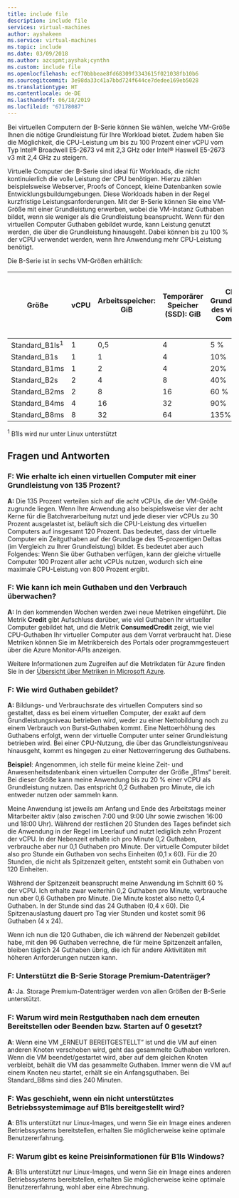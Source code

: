 ```yaml
---
title: include file
description: include file
services: virtual-machines
author: ayshakeen
ms.service: virtual-machines
ms.topic: include
ms.date: 03/09/2018
ms.author: azcspmt;ayshak;cynthn
ms.custom: include file
ms.openlocfilehash: ecf70bbbeae8fd68309f3343615f021038fb10b6
ms.sourcegitcommit: 3e98da33c41a7bbd724f644ce7dedee169eb5028
ms.translationtype: HT
ms.contentlocale: de-DE
ms.lasthandoff: 06/18/2019
ms.locfileid: "67178087"
---
```

Bei virtuellen Computern der B-Serie können Sie wählen, welche VM-Größe Ihnen die nötige Grundleistung für Ihre Workload bietet. Zudem haben Sie die Möglichkeit, die CPU-Leistung um bis zu 100 Prozent einer vCPU vom Typ Intel® Broadwell E5-2673 v4 mit 2,3 GHz oder Intel® Haswell E5-2673 v3 mit 2,4 GHz zu steigern.

Virtuelle Computer der B-Serie sind ideal für Workloads, die nicht kontinuierlich die volle Leistung der CPU benötigen. Hierzu zählen beispielsweise Webserver, Proofs of Concept, kleine Datenbanken sowie Entwicklungsbuildumgebungen. Diese Workloads haben in der Regel kurzfristige Leistungsanforderungen. Mit der B-Serie können Sie eine VM-Größe mit einer Grundleistung erwerben, wobei die VM-Instanz Guthaben bildet, wenn sie weniger als die Grundleistung beansprucht. Wenn für den virtuellen Computer Guthaben gebildet wurde, kann Leistung genutzt werden, die über die Grundleistung hinausgeht. Dabei können bis zu 100 % der vCPU verwendet werden, wenn Ihre Anwendung mehr CPU-Leistung benötigt.

Die B-Serie ist in sechs VM-Größen erhältlich:

| Größe             | vCPU  | Arbeitsspeicher: GiB | Temporärer Speicher (SSD): GiB | CPU-Grundleistung des virtuellen Computers | Maximale CPU-Leistung des virtuellen Computers | Anfängliche Guthaben | Guthabenbildung/Stunde | Maximalguthaben | Max. Anzahl Datenträger | Maximaler Durchsatz (Cache und temporärer Speicher): IOPS/MBps | Maximaler Durchsatz des Datenträgers ohne Cache: IOPS/MBps | Maximale Anzahl NICs |          
|---------------|-------------|----------------|----------------------------|-----------------------|--------------------|--------------------|--------------------|----------------|----------------------------------------|-------------------------------------------|-------------------------------------------|----------|
| Standard_B1ls<sup>1</sup>  | 1           | 0,5              | 4                          | 5 %                   | 100 %                   | 30                   | 3                  | 72            | 2                                      | 200/10                                  | 160/10                                  | 2  |
| Standard_B1s  | 1           | 1              | 4                          | 10%                   | 100 %                   | 30                   | 6                  | 144            | 2                        | 400/10                                  | 320/10                                  | 2  |
| Standard_B1ms | 1           | 2              | 4                          | 20%                   | 100 %                   | 30                   | 12                 | 288           | 2                         | 800/10                                  | 640/10                                  | 2  |
| Standard_B2s  | 2           | 4              | 8                          | 40%                   | 200 %                   | 60                   | 24                 | 576            | 4                                      | 1600/15                                 | 1280/15                                 | 3  |
| Standard_B2ms | 2           | 8              | 16                         | 60 %                   | 200 %                   | 60                   | 36                 | 864            | 4                                      | 2400/22,5                               | 1920/22,5                               | 3  |
| Standard_B4ms | 4           | 16             | 32                         | 90%                   | 400 %                   | 120                   | 54                 | 1296           | 8                                      | 3600/35                                 | 2880/35                                 | 4  |
| Standard_B8ms | 8           | 32             | 64                         | 135%                  | 800 %                   | 240                   | 81                 | 1944           | 16                                     | 4320/50                                 | 4320/50                                 | 4  |

<sup>1</sup> B1ls wird nur unter Linux unterstützt

## <a name="q--a"></a>Fragen und Antworten 

### <a name="q-how-do-you-get-135-baseline-performance-from-a-vm"></a>F: Wie erhalte ich einen virtuellen Computer mit einer Grundleistung von 135 Prozent?
**A:** Die 135 Prozent verteilen sich auf die acht vCPUs, die der VM-Größe zugrunde liegen. Wenn Ihre Anwendung also beispielsweise vier der acht Kerne für die Batchverarbeitung nutzt und jede dieser vier vCPUs zu 30 Prozent ausgelastet ist, beläuft sich die CPU-Leistung des virtuellen Computers auf insgesamt 120 Prozent.  Das bedeutet, dass der virtuelle Computer ein Zeitguthaben auf der Grundlage des 15-prozentigen Deltas (im Vergleich zu Ihrer Grundleistung) bildet.  Es bedeutet aber auch Folgendes: Wenn Sie über Guthaben verfügen, kann der gleiche virtuelle Computer 100 Prozent aller acht vCPUs nutzen, wodurch sich eine maximale CPU-Leistung von 800 Prozent ergibt.


### <a name="q-how-can-i-monitor-my-credit-balance-and-consumption"></a>F: Wie kann ich mein Guthaben und den Verbrauch überwachen?
**A:** In den kommenden Wochen werden zwei neue Metriken eingeführt. Die Metrik **Credit** gibt Aufschluss darüber, wie viel Guthaben Ihr virtueller Computer gebildet hat, und die Metrik **ConsumedCredit** zeigt, wie viel CPU-Guthaben Ihr virtueller Computer aus dem Vorrat verbraucht hat.    Diese Metriken können Sie im Metrikbereich des Portals oder programmgesteuert über die Azure Monitor-APIs anzeigen.

Weitere Informationen zum Zugreifen auf die Metrikdaten für Azure finden Sie in der [Übersicht über Metriken in Microsoft Azure](../articles/monitoring-and-diagnostics/monitoring-overview-metrics.md).

### <a name="q-how-are-credits-accumulated"></a>F: Wie wird Guthaben gebildet?
**A:** Bildungs- und Verbrauchsrate des virtuellen Computers sind so gestaltet, dass es bei einem virtuellen Computer, der exakt auf dem Grundleistungsniveau betrieben wird, weder zu einer Nettobildung noch zu einem Verbrauch von Burst-Guthaben kommt.  Eine Nettoerhöhung des Guthabens erfolgt, wenn der virtuelle Computer unter seiner Grundleistung betrieben wird. Bei einer CPU-Nutzung, die über das Grundleistungsniveau hinausgeht, kommt es hingegen zu einer Nettoverringerung des Guthabens.

**Beispiel**:  Angenommen, ich stelle für meine kleine Zeit- und Anwesenheitsdatenbank einen virtuellen Computer der Größe „B1ms“ bereit. Bei dieser Größe kann meine Anwendung bis zu 20 % einer vCPU als Grundleistung nutzen. Das entspricht 0,2 Guthaben pro Minute, die ich entweder nutzen oder sammeln kann. 

Meine Anwendung ist jeweils am Anfang und Ende des Arbeitstags meiner Mitarbeiter aktiv (also zwischen 7:00 und 9:00 Uhr sowie zwischen 16:00 und 18:00 Uhr). Während der restlichen 20 Stunden des Tages befindet sich die Anwendung in der Regel im Leerlauf und nutzt lediglich zehn Prozent der vCPU. In der Nebenzeit erhalte ich pro Minute 0,2 Guthaben, verbrauche aber nur 0,1 Guthaben pro Minute. Der virtuelle Computer bildet also pro Stunde ein Guthaben von sechs Einheiten (0,1 x 60).  Für die 20 Stunden, die nicht als Spitzenzeit gelten, entsteht somit ein Guthaben von 120 Einheiten.  

Während der Spitzenzeit beansprucht meine Anwendung im Schnitt 60 % der vCPU. Ich erhalte zwar weiterhin 0,2 Guthaben pro Minute, verbrauche nun aber 0,6 Guthaben pro Minute. Die Minute kostet also netto 0,4 Guthaben. In der Stunde sind das 24 Guthaben (0,4 x 60). Die Spitzenauslastung dauert pro Tag vier Stunden und kostet somit 96 Guthaben (4 x 24).

Wenn ich nun die 120 Guthaben, die ich während der Nebenzeit gebildet habe, mit den 96 Guthaben verrechne, die für meine Spitzenzeit anfallen, bleiben täglich 24 Guthaben übrig, die ich für andere Aktivitäten mit höheren Anforderungen nutzen kann.


### <a name="q-does-the-b-series-support-premium-storage-data-disks"></a>F: Unterstützt die B-Serie Storage Premium-Datenträger?
**A:** Ja. Storage Premium-Datenträger werden von allen Größen der B-Serie unterstützt.   
    
### <a name="q-why-is-my-remaining-credit-set-to-0-after-a-redeploy-or-a-stopstart"></a>F: Warum wird mein Restguthaben nach dem erneuten Bereitstellen oder Beenden bzw. Starten auf 0 gesetzt?
**A**: Wenn eine VM „ERNEUT BEREITGESTELLT“ ist und die VM auf einen anderen Knoten verschoben wird, geht das gesammelte Guthaben verloren. Wenn die VM beendet/gestartet wird, aber auf dem gleichen Knoten verbleibt, behält die VM das gesammelte Guthaben. Immer wenn die VM auf einem Knoten neu startet, erhält sie ein Anfangsguthaben. Bei Standard_B8ms sind dies 240 Minuten.
    
### <a name="q-what-happens-if-i-deploy-an-unsupported-os-image-on-b1ls"></a>F: Was geschieht, wenn ein nicht unterstütztes Betriebssystemimage auf B1ls bereitgestellt wird?
**A**: B1ls unterstützt nur Linux-Images, und wenn Sie ein Image eines anderen Betriebssystems bereitstellen, erhalten Sie möglicherweise keine optimale Benutzererfahrung.
    
### <a name="q-why-is-there-no-pricing-information-for-b1ls-windows"></a>F: Warum gibt es keine Preisinformationen für B1ls Windows?
**A**: B1ls unterstützt nur Linux-Images, und wenn Sie ein Image eines anderen Betriebssystems bereitstellen, erhalten Sie möglicherweise keine optimale Benutzererfahrung, wohl aber eine Abrechnung.


    

    
